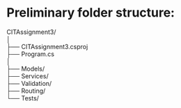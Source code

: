 # Preliminary folder structure:

CITAssignment3/  
│  
├── CITAssignment3.csproj  
├── Program.cs  
│  
├── Models/  
├── Services/  
├── Validation/  
├── Routing/  
└── Tests/  
